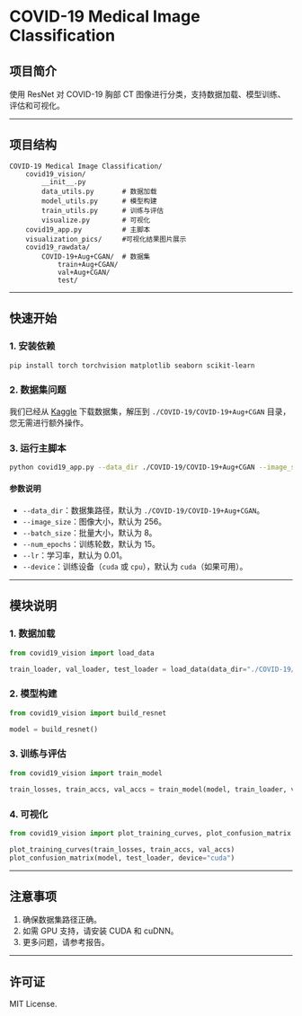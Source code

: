 # COVID-19 Medical Image Classification

## 项目简介

使用 ResNet 对 COVID-19 胸部 CT 图像进行分类，支持数据加载、模型训练、评估和可视化。

---

## 项目结构

```
COVID-19 Medical Image Classification/
    covid19_vision/
        __init__.py
        data_utils.py       # 数据加载
        model_utils.py      # 模型构建
        train_utils.py      # 训练与评估
        visualize.py        # 可视化
    covid19_app.py          # 主脚本
    visualization_pics/     #可视化结果图片展示
    covid19_rawdata/
        COVID-19+Aug+CGAN/  # 数据集
            train+Aug+CGAN/
            val+Aug+CGAN/
            test/
```

---

## 快速开始

### 1. 安装依赖

```bash
pip install torch torchvision matplotlib seaborn scikit-learn
```

### 2. 数据集问题

我们已经从 [Kaggle](https://www.kaggle.com/datasets/mloey1/covid19-chest-ct-image-augmentation-gan-dataset) 下载数据集，解压到 `./COVID-19/COVID-19+Aug+CGAN` 目录，您无需进行额外操作。

### 3. 运行主脚本

```bash
python covid19_app.py --data_dir ./COVID-19/COVID-19+Aug+CGAN --image_size 256 --batch_size 8 --num_epochs 15 --lr 0.01 --device cuda
```

#### 参数说明

- `--data_dir`：数据集路径，默认为 `./COVID-19/COVID-19+Aug+CGAN`。
- `--image_size`：图像大小，默认为 256。
- `--batch_size`：批量大小，默认为 8。
- `--num_epochs`：训练轮数，默认为 15。
- `--lr`：学习率，默认为 0.01。
- `--device`：训练设备（`cuda` 或 `cpu`），默认为 `cuda`（如果可用）。

---

## 模块说明

### 1. 数据加载

```python
from covid19_vision import load_data

train_loader, val_loader, test_loader = load_data(data_dir="./COVID-19/COVID-19+Aug+CGAN", image_size=256, batch_size=8)
```

### 2. 模型构建

```python
from covid19_vision import build_resnet

model = build_resnet()
```

### 3. 训练与评估

```python
from covid19_vision import train_model

train_losses, train_accs, val_accs = train_model(model, train_loader, val_loader, num_epochs=15, lr=0.01, device="cuda")
```

### 4. 可视化

```python
from covid19_vision import plot_training_curves, plot_confusion_matrix

plot_training_curves(train_losses, train_accs, val_accs)
plot_confusion_matrix(model, test_loader, device="cuda")
```

---

## 注意事项

1. 确保数据集路径正确。
2. 如需 GPU 支持，请安装 CUDA 和 cuDNN。
3. 更多问题，请参考报告。

---

## 许可证

MIT License.
